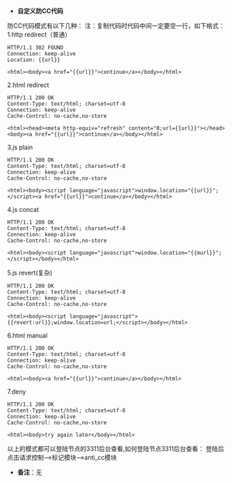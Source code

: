 -  **自定义防CC代码**

防CC代码模式有以下几种： 注：复制代码时代码中间一定要空一行，如下格式：
1.http redirect（普通）
```
HTTP/1.1 302 FOUND  
Connection: keep-alive  
Location: {{url}}  

<html><body><a href="{{url}}">continue</a></body></html>  
```
2.html redirect
```
HTTP/1.1 200 OK  
Content-Type: text/html; charset=utf-8  
Connection: keep-alive  
Cache-Control: no-cache,no-store  

<html><head><meta http-equiv="refresh" content="0;url={{url}}"></head><body><a href="{{url}}">continue</a></body></html>
```
3.js plain
```
HTTP/1.1 200 OK  
Content-Type: text/html; charset=utf-8  
Connection: keep-alive  
Cache-Control: no-cache,no-store  

<html><body><script language="javascript">window.location="{{url}}";</script><a href="{{url}}">continue</a></body></html>
```
4.js concat
```
HTTP/1.1 200 OK  
Content-Type: text/html; charset=utf-8  
Connection: keep-alive  
Cache-Control: no-cache,no-store  

<html><body><script language="javascript">window.location="{{murl}}";</script></body></html>
```
5.js revert(复杂)
```
HTTP/1.1 200 OK  
Content-Type: text/html; charset=utf-8  
Connection: keep-alive  
Cache-Control: no-cache,no-store  

<html><body><script language="javascript">{{revert:url}};window.location=url;</script></body></html>
```
6.html manual
```
HTTP/1.1 200 OK  
Content-Type: text/html; charset=utf-8  
Connection: keep-alive  
Cache-Control: no-cache,no-store  

<html><body><a href="{{url}}">continue</a></body></html>  
```
7.deny
```
HTTP/1.1 200 OK  
Content-Type: text/html; charset=utf-8  
Connection: keep-alive  
Cache-Control: no-cache,no-store  

<html><body>try again later</body></html>
```
以上的模式都可以登陆节点的3311后台查看,如何登陆节点3311后台查看：
登陆后点击请求控制-->标记模块-->anti_cc模块


- **备注**：无
